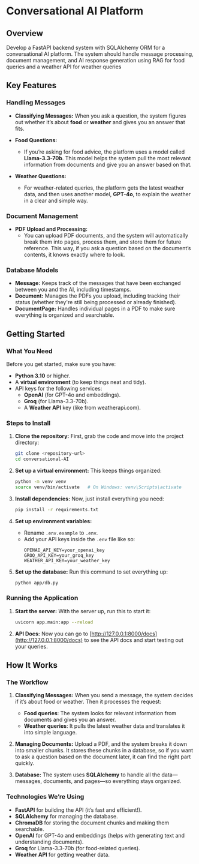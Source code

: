 # Conversational AI Platform

## Overview

Develop a FastAPI backend system with SQLAlchemy ORM for a conversational AI platform. The system should handle message processing, document management, and AI response generation using RAG for food queries and a weather API for weather queries

## Key Features

### Handling Messages

- **Classifying Messages:** When you ask a question, the system figures out whether it’s about **food** or **weather** and gives you an answer that fits.

- **Food Questions:**
  - If you’re asking for food advice, the platform uses a model called **Llama-3.3-70b**. This model helps the system pull the most relevant information from documents and give you an answer based on that.

- **Weather Questions:**
  - For weather-related queries, the platform gets the latest weather data, and then uses another model, **GPT-4o**, to explain the weather in a clear and simple way.

### Document Management

- **PDF Upload and Processing:**
  - You can upload PDF documents, and the system will automatically break them into pages, process them, and store them for future reference. This way, if you ask a question based on the document’s contents, it knows exactly where to look.

### Database Models

- **Message:** Keeps track of the messages that have been exchanged between you and the AI, including timestamps.
- **Document:** Manages the PDFs you upload, including tracking their status (whether they're still being processed or already finished).
- **DocumentPage:** Handles individual pages in a PDF to make sure everything is organized and searchable.

## Getting Started

### What You Need

Before you get started, make sure you have:

- **Python 3.10** or higher.
- A **virtual environment** (to keep things neat and tidy).
- API keys for the following services:
  - **OpenAI** (for GPT-4o and embeddings).
  - **Groq** (for Llama-3.3-70b).
  - A **Weather API** key (like from weatherapi.com).

### Steps to Install

1. **Clone the repository:**
   First, grab the code and move into the project directory:
   ```bash
   git clone <repository-url>
   cd conversational-AI
   ```

2. **Set up a virtual environment:**
   This keeps things organized:
   ```bash
   python -m venv venv
   source venv/bin/activate   # On Windows: venv\Scripts\activate
   ```

3. **Install dependencies:**
   Now, just install everything you need:
   ```bash
   pip install -r requirements.txt
   ```

4. **Set up environment variables:**
   - Rename `.env.example` to `.env`.
   - Add your API keys inside the `.env` file like so:
     ```env
     OPENAI_API_KEY=your_openai_key
     GROQ_API_KEY=your_groq_key
     WEATHER_API_KEY=your_weather_key
     ```

5. **Set up the database:**
   Run this command to set everything up:
   ```bash
   python app/db.py
   ```

### Running the Application

1. **Start the server:**
   With the server up, run this to start it:
   ```bash
   uvicorn app.main:app --reload
   ```

2. **API Docs:**
   Now you can go to [http://127.0.0.1:8000/docs](http://127.0.0.1:8000/docs) to see the API docs and start testing out your queries.


## How It Works

### The Workflow

1. **Classifying Messages:** When you send a message, the system decides if it’s about food or weather. Then it processes the request:
   - **Food queries**: The system looks for relevant information from documents and gives you an answer.
   - **Weather queries**: It pulls the latest weather data and translates it into simple language.

2. **Managing Documents:** Upload a PDF, and the system breaks it down into smaller chunks. It stores these chunks in a database, so if you want to ask a question based on the document later, it can find the right part quickly.

3. **Database:** The system uses **SQLAlchemy** to handle all the data—messages, documents, and pages—so everything stays organized.

### Technologies We’re Using

- **FastAPI** for building the API (it’s fast and efficient!).
- **SQLAlchemy** for managing the database.
- **ChromaDB** for storing the document chunks and making them searchable.
- **OpenAI** for GPT-4o and embeddings (helps with generating text and understanding documents).
- **Groq** for Llama-3.3-70b (for food-related queries).
- **Weather API** for getting weather data.

```
